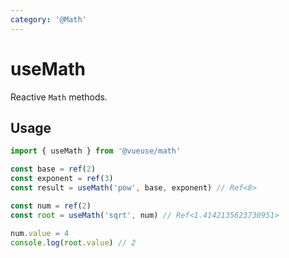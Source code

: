 ```yaml
---
category: '@Math'
---
```


# useMath

Reactive `Math` methods.

## Usage

```ts
import { useMath } from '@vueuse/math'

const base = ref(2)
const exponent = ref(3)
const result = useMath('pow', base, exponent) // Ref<8>

const num = ref(2)
const root = useMath('sqrt', num) // Ref<1.4142135623730951>

num.value = 4
console.log(root.value) // 2
```
